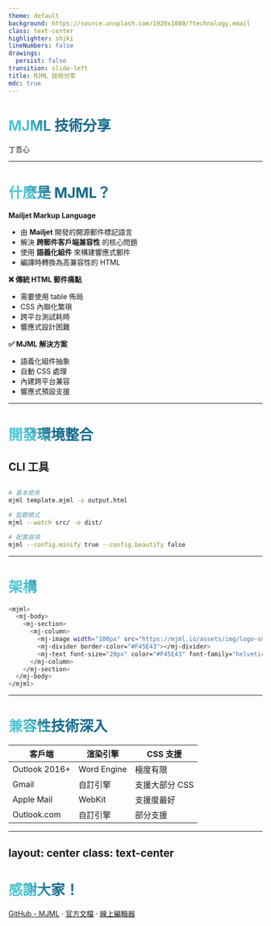 ```yaml
---
theme: default
background: https://source.unsplash.com/1920x1080/?technology,email
class: text-center
highlighter: shiki
lineNumbers: false
drawings:
  persist: false
transition: slide-left
title: MJML 技術分享
mdc: true
---
```


# MJML 技術分享
丁吾心

---

# 什麼是 MJML？

**Mailjet Markup Language**

<v-clicks>

- 由 **Mailjet** 開發的開源郵件標記語言
- 解決 **跨郵件客戶端兼容性** 的核心問題
- 使用 **語義化組件** 來構建響應式郵件
- 編譯時轉換為高兼容性的 HTML

<div grid="~ cols-2 gap-4" >
<div>

**❌ 傳統 HTML 郵件痛點**
- 需要使用 table 佈局
- CSS 內聯化繁瑣
- 跨平台測試耗時
- 響應式設計困難

</div>
<div>

<div class="grid-cols-1 gap-4">

**✅ MJML 解決方案**
- 語義化組件抽象
- 自動 CSS 處理
- 內建跨平台兼容
- 響應式預設支援

</div>
</div>
</div>
</v-clicks>

<style>
h1 {
  background-color: #2B90B6;
  background-image: linear-gradient(45deg, #4EC5D4 10%, #146b8c 20%);
  background-size: 100%;
  -webkit-background-clip: text;
  -moz-background-clip: text;
  -webkit-text-fill-color: transparent;
  -moz-text-fill-color: transparent;
}
</style>

---

# 開發環境整合

## CLI 工具

```bash

# 基本使用
mjml template.mjml -o output.html

# 監聽模式
mjml --watch src/ -o dist/

# 配置選項
mjml --config.minify true --config.beautify false
```

---

# 架構

```bash
<mjml>
  <mj-body>
    <mj-section>
      <mj-column>
        <mj-image width="100px" src="https://mjml.io/assets/img/logo-small.png"></mj-image>
        <mj-divider border-color="#F45E43"></mj-divider>
        <mj-text font-size="20px" color="#F45E43" font-family="helvetica">Hello World</mj-text>
      </mj-column>
    </mj-section>
  </mj-body>
</mjml>
```

---

# 兼容性技術深入

| 客戶端 | 渲染引擎 | CSS 支援 |
|--------|----------|----------|
| Outlook 2016+ | Word Engine | 極度有限 |
| Gmail | 自訂引擎 | 支援大部分 CSS |
| Apple Mail | WebKit | 支援度最好 |
| Outlook.com | 自訂引擎 | 部分支援 |

---
layout: center
class: text-center
---

# 感謝大家！


[GitHub - MJML](https://github.com/mjmlio/mjml) · [官方文檔](https://mjml.io/documentation/) · [線上編輯器](https://mjml.io/try-it-live)
